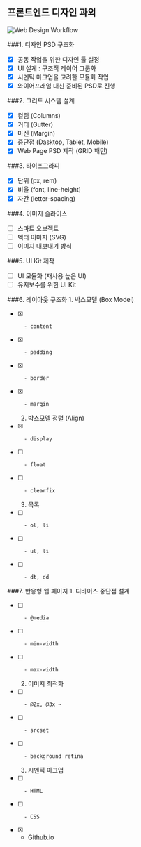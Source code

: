 ## 프론트엔드 디자인 과외

![Web Design Workflow](http://www.fantasky.ch/img/uploads/2014/09/6_web_technology_trends_2013.jpg)

###1. 디자인 PSD 구조화
- [x]	공동 작업을 위한 디자인 툴 설정
- [x]	UI 설계 : 구조적 레이어 그룹화
- [x]	시멘틱 마크업을 고려한 모듈화 작업
- [x]	와이어프래임 대신 준비된 PSD로 진행

###2. 그리드 시스템 설계
- [x]	컬럼 (Columns)
- [x]	거터 (Gutter)
- [x]	마진 (Margin)
- [x]	중단점 (Dasktop, Tablet, Mobile)
- [x]	Web Page PSD 제작 (GRID 패턴)

###3. 타이포그라피
- [x]	단위 (px, rem)
- [x]	비율 (font, line-height)
- [x]	자간 (letter-spacing)

###4. 이미지 슬라이스
- [ ]	스마트 오브젝트
- [ ]	벡터 이미지 (SVG)
- [ ]	이미지 내보내기 방식

###5. UI Kit 제작
- [ ]	UI 모듈화 (재사용 높은 UI)
- [ ]	유지보수를 위한 UI Kit

###6. 레이아웃 구조화
	1. 박스모델 (Box Model)
- [x]		- content
- [x]		- padding
- [x]		- border
- [x]		- margin

	2. 박스모델 정렬 (Align)
- [x]		- display
- [ ]		- float
- [ ]		- clearfix

	3. 목록
- [ ]		- ol, li
- [ ]		- ul, li
- [ ]		- dt, dd

###7. 반응형 웹 페이지
	1. 디바이스 중단점 설계
- [ ]		- @media
- [ ]		- min-width
- [ ]		- max-width

	2. 이미지 최적화
- [ ]		- @2x, @3x ~
- [ ]		- srcset
- [ ]		- background retina

	3. 시멘틱 마크업
- [ ]		- HTML
- [ ]		- CSS
- [x]	- Github.io